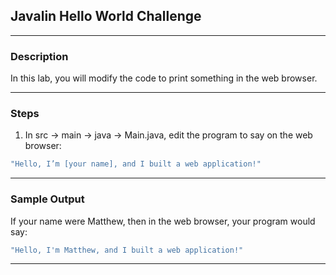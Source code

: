<!--START_SECTION:cp-->
## Javalin Hello World Challenge
---
### Description
In this lab, you will modify the code to print something in the web browser.

---
### Steps
1. In src -> main -> java -> Main.java, edit the program to say on the web browser:
```Java 
"Hello, I’m [your name], and I built a web application!"
```

---
### Sample Output

If your name were Matthew, then in the web browser, your program would say:
```Java 
"Hello, I'm Matthew, and I built a web application!"
```
---
<!--END_SECTION:cp-->